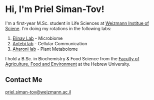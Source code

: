 # Hi, I'm Priel Siman-Tov!

I'm a first-year M.Sc. student in Life Sciences at [Weizmann Institue of Sciene](https://www.weizmann.ac.il/pages/).
I'm doing my rotations in the following labs:

1. [Elinav Lab](https://www.weizmann.ac.il/immunology/elinav/) - Microbiome
2. [Antebi lab](https://www.weizmann.ac.il/molgen/Antebi/) - Cellular Communication
3. [Aharoni lab](https://www.weizmann.ac.il/plants/aharoni/home) - Plant Metabolome

I hold a B.Sc. in Biochemistry & Food Science from the [Faculty of Agriculture, Food and Environment](https://en.hafakulta.agri.huji.ac.il/) at the Hebrew University.

## Contact Me

priel.siman-tov@weizmann.ac.il
